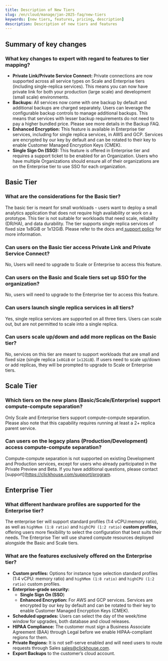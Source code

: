 ```yaml
---
title: Description of New Tiers
slug: /en/cloud/manage/jan-2025-faq/new-tiers
keywords: [new tiers, features, pricing, description]
description: Description of new tiers and features
---
```


## Summary of key changes

### What key changes to expert with regard to features to tier mapping?

- **Private Link/Private Service Connect:** Private connections are now supported across all service types on Scale and Enterprise tiers (including single-replica services). This means you can now have private link for both your production (large scale) and development (small scale) environments.
- **Backups:** All services now come with one backup by default and additional backups are charged separately. Users can leverage the configurable backup controls to manage additional backups. This means that services with lesser backup requirements do not need to pay a higher bundled price. Please see more details in the Backup FAQ.
- **Enhanced Encryption:** This feature is available in Enterprise tier services, including for single replica services, in AWS and GCP. Services are encrypted by our key by default and can be rotated to their key to enable Customer Managed Encryption Keys (CMEK).
- **Single Sign On (SSO):** This feature is offered in Enterprise tier and requires a support ticket to be enabled for an Organization. Users who have multiple Organizations should ensure all of their organizations are on the Enterprise tier to use SSO for each organization.


## Basic Tier

### What are the considerations for the Basic tier?

The basic tier is meant for small workloads - users want to deploy a small analytics application that does not require high availability or work on a prototype. This tier is not suitable for workloads that need scale, reliability (DR/HA), and data durability. The tier supports single replica services of fixed size 1x8GiB or 1x12GiB. Please refer to the docs and[ support policy](https://clickhouse.com/support/program) for more information.

### Can users on the Basic tier access Private Link and Private Service Connect?

No, Users will need to upgrade to Scale or Enterprise to access this feature.

### Can users on the Basic and Scale tiers set up SSO for the organization?

No, users will need to upgrade to the Enterprise tier to access this feature.

### Can users launch single replica services in all tiers?

Yes, single replica services are supported on all three tiers. Users can scale out, but are not permitted to scale into a single replica.

### Can users scale up/down and add more replicas on the Basic tier?

No, services on this tier are meant to support workloads that are small and fixed size (single replica `1x8GiB` or `1x12GiB`). If users need to scale up/down or add replicas, they will be prompted to upgrade to Scale or Enterprise tiers.

## Scale Tier

### Which tiers on the new plans (Basic/Scale/Enterprise) support compute-compute separation?

Only Scale and Enterprise tiers support compute-compute separation. Please also note that this capability requires running at least a 2+ replica parent service. 

### Can users on the legacy plans (Production/Development) access compute-compute separation?

Compute-compute separation is not supported on existing Development and Production services, except for users who already participated in the Private Preview and Beta. If you have additional questions, please contact [support](https://clickhouse.com/support/program.

## Enterprise Tier

### What different hardware profiles are supported for the Enterprise tier?

The enterprise tier will support standard profiles (1:4 vCPU:memory ratio), as well as `highMem (1:8 ratio)` and `highCPU (1:2 ratio)` **custom profiles,** offering users more flexibility to select the configuration that best suits their needs. The Enterprise Tier will use shared compute resources deployed alongside the Basic and Scale tiers. 

### What are the features exclusively offered on the Enterprise tier?

- **Custom profiles:** Options for instance type selection standard profiles (1:4 vCPU: memory ratio) and `highMem (1:8 ratio)` and `highCPU (1:2 ratio)` custom profiles.
- **Enterprise-grade security:**
    - **Single Sign On (SSO**)
    - **Enhanced Encryption:** For AWS and GCP services. Services are encrypted by our key by default and can be rotated to their key to enable Customer Managed Encryption Keys (CMEK).
- **Scheduled upgrades:** Users can select the day of the week/time window for upgrades, both database and cloud releases.  
- **HIPAA Compliance:** The customer must sign a Business Associate Agreement (BAA) through Legal before we enable HIPAA-compliant regions for them.
- **Private Regions:** It is not self-serve enabled and will need users to route requests through Sales sales@clickhouse.com.
- **Export Backups** to the customer’s cloud account.


